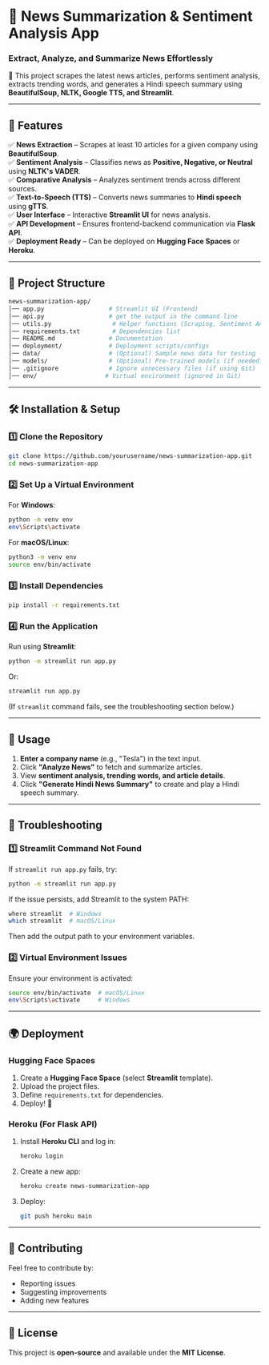# 📰 News Summarization & Sentiment Analysis App  
### **Extract, Analyze, and Summarize News Effortlessly**  

🚀 This project scrapes the latest news articles, performs sentiment analysis, extracts trending words, and generates a Hindi speech summary using **BeautifulSoup, NLTK, Google TTS, and Streamlit**.  

---

## 📌 **Features**
✅ **News Extraction** – Scrapes at least 10 articles for a given company using **BeautifulSoup**.  
✅ **Sentiment Analysis** – Classifies news as **Positive, Negative, or Neutral** using **NLTK's VADER**.  
✅ **Comparative Analysis** – Analyzes sentiment trends across different sources.  
✅ **Text-to-Speech (TTS)** – Converts news summaries to **Hindi speech** using **gTTS**.  
✅ **User Interface** – Interactive **Streamlit UI** for news analysis.  
✅ **API Development** – Ensures frontend-backend communication via **Flask API**.  
✅ **Deployment Ready** – Can be deployed on **Hugging Face Spaces** or **Heroku**.  

---

## 📂 **Project Structure**
```bash
news-summarization-app/
│── app.py                  # Streamlit UI (Frontend)
│── api.py                  # get the output in the command line
│── utils.py                 # Helper functions (Scraping, Sentiment Analysis, TTS)
│── requirements.txt         # Dependencies list
│── README.md               # Documentation
│── deployment/             # Deployment scripts/configs
│── data/                   # (Optional) Sample news data for testing
│── models/                 # (Optional) Pre-trained models (if needed)
│── .gitignore              # Ignore unnecessary files (if using Git)
│── env/                   # Virtual environment (ignored in Git)
```

---

## 🛠 **Installation & Setup**
### **1️⃣ Clone the Repository**
```sh
git clone https://github.com/yourusername/news-summarization-app.git
cd news-summarization-app
```

### **2️⃣ Set Up a Virtual Environment**
For **Windows**:
```sh
python -m venv env
env\Scripts\activate
```
For **macOS/Linux**:
```sh
python3 -m venv env
source env/bin/activate
```

### **3️⃣ Install Dependencies**
```sh
pip install -r requirements.txt
```

### **4️⃣ Run the Application**
Run using **Streamlit**:
```sh
python -m streamlit run app.py
```
Or:
```sh
streamlit run app.py
```
(If `streamlit` command fails, see the troubleshooting section below.)

---

## 🚀 **Usage**
1. **Enter a company name** (e.g., "Tesla") in the text input.  
2. Click **"Analyze News"** to fetch and summarize articles.  
3. View **sentiment analysis, trending words, and article details**.  
4. Click **"Generate Hindi News Summary"** to create and play a Hindi speech summary.  

---

## 🔧 **Troubleshooting**
### **1️⃣ Streamlit Command Not Found**
If `streamlit run app.py` fails, try:
```sh
python -m streamlit run app.py
```
If the issue persists, add Streamlit to the system PATH:
```sh
where streamlit  # Windows
which streamlit  # macOS/Linux
```
Then add the output path to your environment variables.

### **2️⃣ Virtual Environment Issues**
Ensure your environment is activated:
```sh
source env/bin/activate  # macOS/Linux
env\Scripts\activate     # Windows
```

---

## 🌍 **Deployment**
### **Hugging Face Spaces**
1. Create a **Hugging Face Space** (select **Streamlit** template).  
2. Upload the project files.  
3. Define `requirements.txt` for dependencies.  
4. Deploy! 🚀  

### **Heroku (For Flask API)**
1. Install **Heroku CLI** and log in:
   ```sh
   heroku login
   ```
2. Create a new app:
   ```sh
   heroku create news-summarization-app
   ```
3. Deploy:
   ```sh
   git push heroku main
   ```

---

## 🤝 **Contributing**
Feel free to contribute by:
- Reporting issues
- Suggesting improvements
- Adding new features  

---

## 📜 **License**
This project is **open-source** and available under the **MIT License**.  


